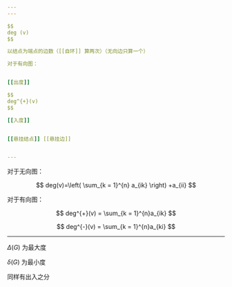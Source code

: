 ```yaml
---
---

$$
deg (v)
$$

以结点为端点的边数（[[自环]] 算两次）（无向边只算一个）

对于有向图：


[[出度]]

$$
deg^{+}(v)
$$

[[入度]]


[[悬挂结点]] [[悬挂边]]


---
```


对于无向图：

$$
deg(v)=\left( \sum_{k = 1}^{n} a_{ik}  \right) +a_{ii}
$$

对于有向图：

$$
deg^{+}(v) = \sum_{k = 1}^{n}a_{ik}
$$

$$
deg^{-}(v) = \sum_{k = 1}^{n}a_{ki}
$$

---

$\Delta(G)$ 为最大度

$\delta(G)$ 为最小度

同样有出入之分
